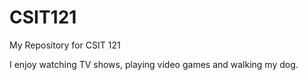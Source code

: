 # CSIT121

My Repository for CSIT 121

I enjoy watching TV shows, playing video games and walking my dog.
